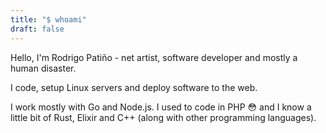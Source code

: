 ```yaml
---
title: "$ whoami"
draft: false
---
```

Hello, I'm Rodrigo Patiño - net artist, software developer and mostly a human disaster.

I code, setup Linux servers and deploy software to the web.

I work mostly with Go and Node.js. I used to code in PHP 😳 and I know a little bit of Rust, Elixir and C++ (along with other programming languages).
